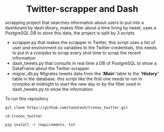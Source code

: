 
<h1 align="center"> Twitter-scrapper and Dash</h1>

scrapping project that searches information about users to put into a dashboard by dash library, makes filter about a time living by tweet, uses a PostgreSQL DB to store this data, the project is split by 3 scripts

- scrapper.py that makes the scrapper in Twitter, this script uses a list of user and environment os variables to the Twitter credentials, this needs to put in a cronjobs to scrap every shot time to scrap the recent information
- dash_tweets.py that consults in real time a DB of PostgreSQL to show a DataFrame about the Twitter scrapper
- migrar_db.py Migrates tweets data from the ***'Main'*** table to the ***'History'*** table in the database. this script like the first one needs to run in cronjobs at midnight to start the new day or by the filter used in dash_tweets.py to show the information

To run this repository 

  `git clone https://github.com/tanotash/Cronos_twitter.git`
  
  `cd Cronos_twitter`
  
  `pip install -r requirements. txt`
